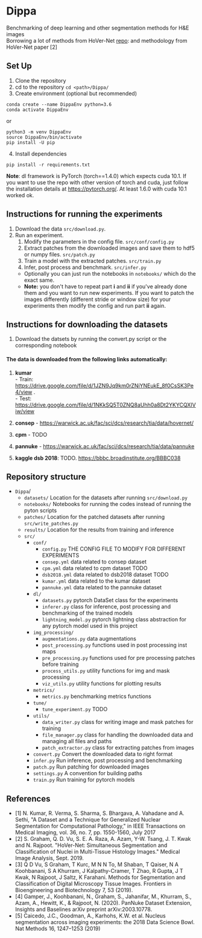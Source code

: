 # Dippa
Benchmarking of deep learning and other segmentation methods for H&amp;E images  
Borrowing a lot of methods from HoVer-Net [repo](https://github.com/vqdang/hover_net): and methodology from HoVer-Net paper [2]  

## Set Up
1. Clone the repository
2. cd to the repository `cd <path>/Dippa/`
3. Create environment (optional but recommended) 
```
conda create --name DippaEnv python=3.6
conda activate DippaEnv
```
or 

```
python3 -m venv DippaEnv
source DippaEnv/bin/activate
pip install -U pip
```

4. Install dependencies 
```
pip install -r requirements.txt
```

**Note**: dl framework is PyTorch (torch==1.4.0) which expects cuda 10.1. If you want to use the repo with other version of torch and cuda, just follow the installation details at https://pytorch.org/. At least 1.6.0 with cuda 10.1 worked ok. 


##  Instructions for running the experiments
1. Download the data `src/download.py`.
2. Run an experiment.
    1. Modify the parameters in the config file. `src/conf/config.py`
    2. Extract patches from the downloaded images and save them to hdf5 or numpy files. `src/patch.py`
    3. Train a model with the extracted patches.  `src/train.py`
    4. Infer, post process and benchmark.  `src/infer.py`
    - Optionally you can just run the notebooks in `notebooks/` which do the exact same.
    - **Note:** you don't have to repeat part **i** and **ii** if you've already done them and you want to run new experiments. If you want to patch the images differently (different stride or window size) for your experiments then modify the config and run part **ii** again.

## Instructions for downloading the datasets
1. Download the datsets by running the convert.py script or the corresponding notebook

#### The data is downloaded from the following links automatically:
1. **kumar**  
          - Train: https://drive.google.com/file/d/1JZN9Jq9km0rZNiYNEukE_8f0CsSK3Pe4/view .   
          - Test: https://drive.google.com/file/d/1NKkSQ5T0ZNQ8aUhh0a8Dt2YKYCQXIViw/view  
          
2. **consep** - https://warwick.ac.uk/fac/sci/dcs/research/tia/data/hovernet/
3. **cpm** - TODO
4. **pannuke** - https://warwick.ac.uk/fac/sci/dcs/research/tia/data/pannuke
5. **kaggle dsb 2018**: TODO. https://bbbc.broadinstitute.org/BBBC038

## Repository structure
- `Dippa`/
    - `datasets/` Location for the datasets after running `src/download.py` 
    - `notebooks/` Notebooks for running the codes instead of running the pyton scripts 
    - `patches/` Location for the patched datasets after running `src/write_patches.py`
    - `results/` Location for the results from training and inference
    - `src/` 
        - `conf/`
            - `config.py` THE CONFIG FILE TO MODIFY FOR DIFFERENT EXPERIMENTS
            - `consep.yml` data related to consep dataset
            - `cpm.yml` data related to cpm dataset TODO
            - `dsb2018.yml` data related to dsb2018 dataset TODO
            - `kumar.yml` data related to the kumar dataset
            - `pannuke.yml` data related to the pannuke dataset
        - `dl/`
            - `datasets.py` pytorch DataSet class for the experiments
            - `inferer.py` class for inference, post processing and benchmarking of the trained models
            - `lightning_model.py` pytorch lightning class abstraction for any pytorch model used in this project
        - `img_processing/`
            - `augmentations.py` data augmentations
            - `post_processing.py` functions used in post processing inst maps 
            - `pre_processing.py` functions used for pre processing patches before training
            - `process_utils.py` utility functions for img and mask processing
            - `viz_utils.py` utility functions for plotting results
        - `metrics/`
            - `metrics.py` benchmarking metrics functions 
        - `tune/`
            - `tune_experiment.py` TODO
        - `utils/`
            - `data_writer.py` class for writing image and mask patches for training
            - `file_manager.py` class for handling the downloaded data and managing all files and paths
            - `patch_extractor.py` class for extracting patches from images
        - `convert.py` Convert the downloaded data to right format
        - `infer.py` Run inference, post processing and benchmarking
        - `patch.py` Run patching for downloaded images
        - `settings.py` A convention for building paths
        - `train.py` Run training for pytorch models

## References

- [1] N. Kumar, R. Verma, S. Sharma, S. Bhargava, A. Vahadane and A. Sethi, "A Dataset and a Technique for Generalized Nuclear Segmentation for Computational Pathology," in IEEE Transactions on Medical Imaging, vol. 36, no. 7, pp. 1550-1560, July 2017 
- [2] S. Graham, Q. D. Vu, S. E. A. Raza, A. Azam, Y-W. Tsang, J. T. Kwak and N. Rajpoot. "HoVer-Net: Simultaneous Segmentation and Classification of Nuclei in Multi-Tissue Histology Images." Medical Image Analysis, Sept. 2019.
- [3] Q D Vu, S Graham, T Kurc, M N N To, M Shaban, T Qaiser, N A Koohbanani, S A Khurram, J Kalpathy-Cramer, T Zhao, R Gupta, J T Kwak, N Rajpoot, J Saltz, K Farahani. Methods for Segmentation and Classification of Digital Microscopy Tissue Images. Frontiers in Bioengineering and Biotechnology 7, 53 (2019).  
- [4] Gamper, J., Koohbanani, N., Graham, S., Jahanifar, M., Khurram, S., Azam, A., Hewitt, K., & Rajpoot, N. (2020). PanNuke Dataset Extension, Insights and Baselines arXiv preprint arXiv:2003.10778.
- [5] Caicedo, J.C., Goodman, A., Karhohs, K.W. et al. Nucleus segmentation across imaging experiments: the 2018 Data Science Bowl. Nat Methods 16, 1247–1253 (2019)
